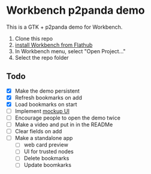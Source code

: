 # Workbench p2panda demo

This is a GTK + p2panda demo for Workbench.

1. Clone this repo
2. [install Workbench from Flathub](https://flathub.org/apps/re.sonny.Workbench)
3. In Workbench menu, select "Open Project…"
4. Select the repo folder

## Todo

* [x] Make the demo persistent
* [x] Refresh bookmarks on add
* [x] Load bookmarks on start
* [ ] Implement [mockup UI](./mockup.jpg)
* [ ] Encourage people to open the demo twice
* [ ] Make a video and put in in the READMe
* [ ] Clear fields on add
* [ ] Make a standalone app
  * [ ] web card preview
  * [ ] UI for trusted nodes
  * [ ] Delete bookmarks
  * [ ] Update boomkarks